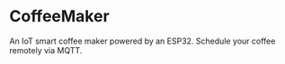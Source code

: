 # CoffeeMaker
An IoT smart coffee maker powered by an ESP32. Schedule your coffee remotely via MQTT.
